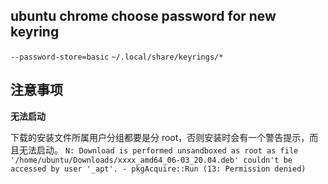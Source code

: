 ## ubuntu chrome choose password for new keyring

`--password-store=basic`
`~/.local/share/keyrings/*`

## 注意事项

**无法启动**

下载的安装文件所属用户分组都要是分 root，否则安装时会有一个警告提示，而且无法启动。
`N: Download is performed unsandboxed as root as file '/home/ubuntu/Downloads/xxxx_amd64_06-03_20.04.deb' couldn't be accessed by user '_apt'. - pkgAcquire::Run (13: Permission denied)`
